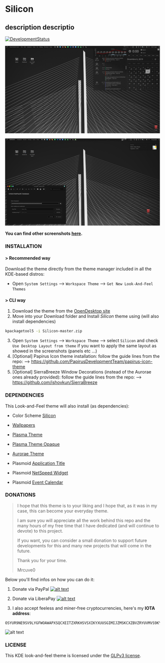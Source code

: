 # Silicon

<!-- TODO: add description -->
## description descriptio

[![DevelopmentStatus](https://img.shields.io/badge/Development-Ongoing-brightgreen.svg)](https://img.shields.io/badge/Development-Ongoing-brightgreen.svg)

![alt text](https://raw.githubusercontent.com/Mrcuve0/Silicon/master/KDE/screenshots/PlasmaTheme.png)

![alt text](https://raw.githubusercontent.com/Mrcuve0/Silicon/master/KDE/screenshots/Keepass.png)

<!-- TODO fix link other screenshots -->
**You can find other screenshots [here](https://www.pling.com/p//).**

### **INSTALLATION**
#### **> Recommended way**

Download the theme directly from the theme manager included in all the KDE-based distros:

* Open `System Settings` --> `Workspace Theme` --> `Get New Look-And-Feel Themes`

#### **> CLI way**

<!-- TODO fix product link -->
1. Download the theme from the [OpenDesktop site](https://store.kde.org/p//)
2. Move into your Download folder and Install *Silicon* theme using (will also install dependencies)
```bash
kpackagetool5 -i Silicon-master.zip
```
3. Open `System Settings` --> `Workspace Theme` --> select `Silicon` and check `Use Desktop Layout from theme` if you want to apply the same layout as showed in the screenshots (panels etc ...)
4. [Optional] Papirus Icon theme installation: follow the guide lines from the repo: --> https://github.com/PapirusDevelopmentTeam/papirus-icon-theme
5. [Optional] SierraBreeze Window Decorations (instead of the Aurorae ones already provided): follow the guide lines from the repo: --> https://github.com/ishovkun/SierraBreeze

### **DEPENDENCIES**
This Look-and-Feel theme will also install (as dependencies):

<!-- TODO fix product link -->
* Color Scheme [Silicon](https://store.kde.org/p/)

<!-- TODO fix wallpaper link -->
* [Wallpapers](https://www.pling.com/c//)
  
<!-- TODO fix product link -->
* [Plasma Theme](https://www.pling.com/p//)

<!-- TODO fix product link -->
* [Plasma Theme Opaque](https://www.pling.com/p//)

<!-- TODO fix product link -->
* [Aurorae Theme](https://www.pling.com/p//)

* Plasmoid [Application Title](https://store.kde.org/p/1199712)

* Plasmoid [NetSpeed Widget](https://store.kde.org/p/998895)

* Plasmoid [Event Calendar](https://www.pling.com/p/998901/)

### **DONATIONS**

> I hope that this theme is to your liking and I hope that, as it was in my case, this can become your everyday theme.
>
> I am sure you will appreciate all the work behind this repo and the many hours of my free time that I have dedicated (and will continue to devote) to this project.
> 
> If you want, you can consider a small donation to support future developments for this and many new projects that will come in the future.
>
> Thank you for your time.
> 
>Mrcuve0

Below you'll find infos on how you can do it:

1. Donate via PayPal [![alt text](https://www.paypal.com/en_US/i/btn/btn_donate_LG.gif)](https://paypal.me/mrcuve0)

2. Donate via LiberaPay [![alt text](https://liberapay.com/assets/widgets/donate.svg)](https://liberapay.com/Mrcuve0/donate)

3. I also accept feeless and miner-free cryptocurrencies, here's my **IOTA address**:
```
OSYUR9NE9SV9LYGFWOAWAPXSQCXEITZXRKHSVSXIKYXUUSGIMIJZMSKCXZBVZRYUVMVS9KYNENVZVVULADJWOUUYBX
```
![alt text](https://raw.githubusercontent.com/Mrcuve0/Aritim-Dark/master/QRCode.jpg)

### **LICENSE**
This KDE look-and-feel theme is licensed under the [GLPv3 license](https://github.com/Mrcuve0/Silicon/blob/master/KDE/lookAndFeel/LICENSE).